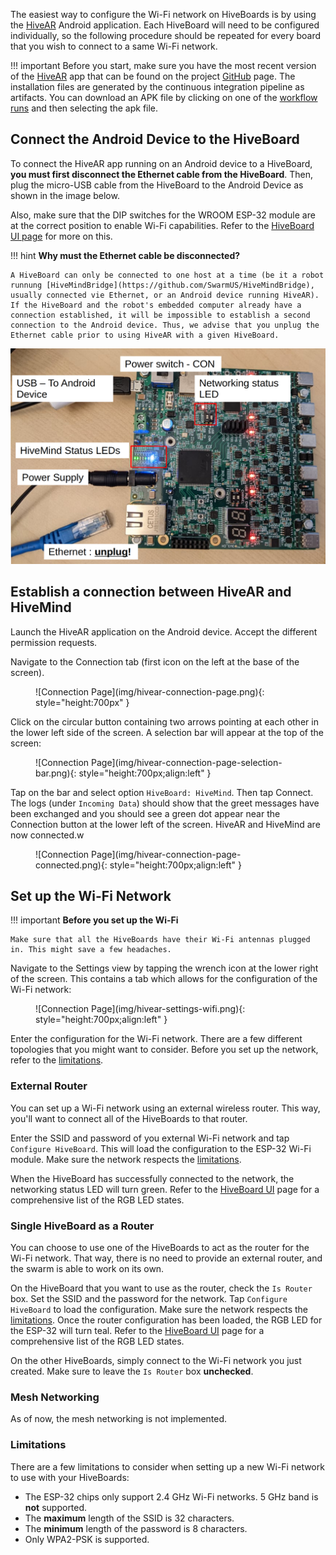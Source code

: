 The easiest way to configure the Wi-Fi network on HiveBoards is by using the [HiveAR](../HiveAR/hivear-preface.md) Android application. Each HiveBoard will need to be configured individually, so the following procedure should be repeated for every board that you wish to connect to a same Wi-Fi network.

!!! important
    Before you start, make sure you have the most recent version of the [HiveAR](../HiveAR/hivear-preface.md) app that can be found on the project [GitHub](https://github.com/SwarmUS/HiveAR) page. The installation files are generated by the continuous integration pipeline as artifacts. You can download an APK file by clicking on one of the [workflow runs](https://github.com/SwarmUS/HiveAR/actions) and then selecting the apk file.

## Connect the Android Device to the HiveBoard

To connect the HiveAR app running on an Android device to a HiveBoard, **you must first disconnect the Ethernet cable from the HiveBoard**. Then, plug the micro-USB cable from the HiveBoard to the Android Device as shown in the image below.

Also, make sure that the DIP switches for the WROOM ESP-32 module are at the correct position to enable Wi-Fi capabilities. Refer to the [HiveBoard UI page](../../hardware/HiveBoard/hiveboard-ui.md#dip-switches) for more on this.

!!! hint 
    **Why must the Ethernet cable be disconnected?**

    A HiveBoard can only be connected to one host at a time (be it a robot runnung [HiveMindBridge](https://github.com/SwarmUS/HiveMindBridge), usually connected vie Ethernet, or an Android device running HiveAR). If the HiveBoard and the robot's embedded computer already have a connection established, it will be impossible to establish a second connection to the Android device. Thus, we advise that you unplug the Ethernet cable prior to using HiveAR with a given HiveBoard.

![Connecting a HiveBoard to the HiveAR app](img/hiveboard-connect-hivear.png)

## Establish a connection between HiveAR and HiveMind

Launch the HiveAR application on the Android device. Accept the different permission requests.

Navigate to the Connection tab (first icon on the left at the base of the screen).

<figure markdown>
![Connection Page](img/hivear-connection-page.png){: style="height:700px" }
</figure>

Click on the circular button containing two arrows pointing at each other in the lower left side of the screen. A selection bar will appear at the top of the screen:

<figure markdown>
![Connection Page](img/hivear-connection-page-selection-bar.png){: style="height:700px;align:left" }
</figure>

Tap on the bar and select option `HiveBoard: HiveMind`. Then tap Connect. The logs (under `Incoming Data`) should show that the greet messages have been exchanged and you should see a green dot appear near the Connection button at the lower left of the screen. HiveAR and HiveMind are now connected.w

<figure markdown>
![Connection Page](img/hivear-connection-page-connected.png){: style="height:700px;align:left" }
</figure>

## Set up the Wi-Fi Network

!!! important 
    **Before you set up the Wi-Fi**

    Make sure that all the HiveBoards have their Wi-Fi antennas plugged in. This might save a few headaches.

Navigate to the Settings view by tapping the wrench icon at the lower right of the screen. This contains a tab which allows for the configuration of the Wi-Fi network:

<figure markdown>
![Connection Page](img/hivear-settings-wifi.png){: style="height:700px;align:left" }
</figure>

Enter the configuration for the Wi-Fi network. There are a few different topologies that you might want to consider. Before you set up the network, refer to the [limitations](#limitations).

### External Router

You can set up a Wi-Fi network using an external wireless router. This way, you'll want to connect all of the HiveBoards to that router. 

Enter the SSID and password of you external Wi-Fi network and tap `Configure HiveBoard`. This will load the configuration to the ESP-32 Wi-Fi module. Make sure the network respects the [limitations](#limitations).

When the HiveBoard has successfully connected to the network, the networking status LED will turn green. Refer to the [HiveBoard UI](../../hardware/HiveBoard/hiveboard-ui.md#led-wroom-rgb-networking-status-led-esp-32) page for a comprehensive list of the RGB LED states.

### Single HiveBoard as a Router

You can choose to use one of the HiveBoards to act as the router for the Wi-Fi network. That way, there is no need to provide an external router, and the swarm is able to work on its own.

On the HiveBoard that you want to use as the router, check the `Is Router` box. Set the SSID and the password for the network. Tap `Configure HiveBoard` to load the configuration. Make sure the network respects the [limitations](#limitations). Once the router configuration has been loaded, the RGB LED for the ESP-32 will turn teal. Refer to the [HiveBoard UI](../../hardware/HiveBoard/hiveboard-ui.md#led-wroom-rgb-networking-status-led-esp-32) page for a comprehensive list of the RGB LED states.

On the other HiveBoards, simply connect to the Wi-Fi network you just created. Make sure to leave the `Is Router` box **unchecked**.

### Mesh Networking

As of now, the mesh networking is not implemented.

### Limitations

There are a few limitations to consider when setting up a new Wi-Fi network to use with your HiveBoards:

* The ESP-32 chips only support 2.4 GHz Wi-Fi networks. 5 GHz band is **not** supported.
* The **maximum** length of the SSID is 32 characters.
* The **minimum** length of the password is 8 characters.
* Only WPA2-PSK is supported.